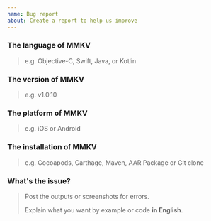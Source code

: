 ```yaml
---
name: Bug report
about: Create a report to help us improve
---
```


### The language of MMKV

> e.g. Objective-C, Swift, Java, or Kotlin



### The version of MMKV

> e.g. v1.0.10



### The platform of MMKV

> e.g. iOS or Android



### The installation of MMKV

> e.g. Cocoapods, Carthage, Maven, AAR Package or Git clone



### What's the issue?

> Post the outputs or screenshots for errors.
> 
> Explain what you want by example or code **in English**.

